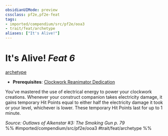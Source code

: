 ```yaml
---
obsidianUIMode: preview
cssclass: pf2e,pf2e-feat
tags:
- imported/compendium/src/pf2e/ooa3
- trait/feat/archetype
aliases: ["It's Alive!"]
---
```

# It's Alive!  *Feat 6*  
[archetype](archetype.md)  

- **Prerequisites**: [Clockwork Reanimator Dedication](clockwork-reanimator-dedication-ooa3.md)

You've mastered the use of electrical energy to power your clockwork creations. Whenever your construct companion takes electricity damage, it gains temporary Hit Points equal to either half the electricity damage it took or your level, whichever is lower. These temporary Hit Points last for up to 1 minute.

*Source: Outlaws of Alkenstar #3: The Smoking Gun p. 79*  
%% #imported/compendium/src/pf2e/ooa3 #trait/feat/archetype %%